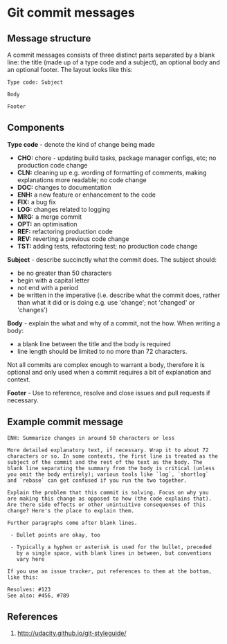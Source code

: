 # Git commit messages

## Message structure
A commit messages consists of three distinct parts separated by a blank line: the title (made up of a type code and a subject), an optional body and an optional 
footer. The layout looks like this:
```
Type code: Subject

Body

Footer
```

## Components
**Type code** - denote the kind of change being made
* **CHO:** chore - updating build tasks, package manager configs, etc; no production code change
* **CLN:** cleaning up e.g. wording of formatting of comments, making explanations more readable; no
 code change
* **DOC:** changes to documentation
* **ENH:** a new feature or enhancement to the code
* **FIX:** a bug fix
* **LOG:** changes related to logging
* **MRG:** a merge commit
* **OPT:** an optimisation
* **REF:** refactoring production code
* **REV:** reverting a previous code change
* **TST:** adding tests, refactoring test; no production code change

**Subject** - describe succinctly what the commit does. The subject should:
* be no greater than 50 characters
* begin with a capital letter 
* not end with a period
* be written in the imperative (i.e. describe what the commit does, rather than what it did or is doing e.g. use 
'change'; not 'changed' or 'changes')

**Body** - explain the what and why of a commit, not the how. When writing a body:
 * a blank line between the title and the body is required
 * line length should be limited to no more than 72 characters.

Not all commits are complex enough to warrant a body, therefore it is optional and only used when a commit requires a 
bit of explanation and context.

**Footer** - Use to reference, resolve and close issues and pull requests if necessary.

## Example commit message
```
ENH: Summarize changes in around 50 characters or less

More detailed explanatory text, if necessary. Wrap it to about 72
characters or so. In some contexts, the first line is treated as the
subject of the commit and the rest of the text as the body. The
blank line separating the summary from the body is critical (unless
you omit the body entirely); various tools like `log`, `shortlog`
and `rebase` can get confused if you run the two together.

Explain the problem that this commit is solving. Focus on why you
are making this change as opposed to how (the code explains that).
Are there side effects or other unintuitive consequenses of this
change? Here's the place to explain them.

Further paragraphs come after blank lines.

 - Bullet points are okay, too

 - Typically a hyphen or asterisk is used for the bullet, preceded
   by a single space, with blank lines in between, but conventions
   vary here

If you use an issue tracker, put references to them at the bottom,
like this:

Resolves: #123
See also: #456, #789
```

## References
1) http://udacity.github.io/git-styleguide/
